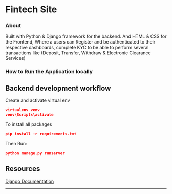 <h1>Fintech Site</h1>

<h3>About</h3>
Built with Python & Django framework for the backend. And HTML & CSS for the Frontend, Where a users can Register and be authenticated to their respective dashboards, complete KYC to be able to perform several transactions like (Deposit, Transfer, Withdraw & Electronic Clearance Services)

<h3>How to Run the Application locally</h3>

## Backend development workflow

Create and activate virtual env

```json
virtualenv venv
venv\Scripts\activate
```

To install all packages

```json
pip install -r requirements.txt
```

Then Run:

```json
python manage.py runserver
```

## Resources

<a href="https://docs.djangoproject.com/en/5.0/">Django Documentation</a>

---
